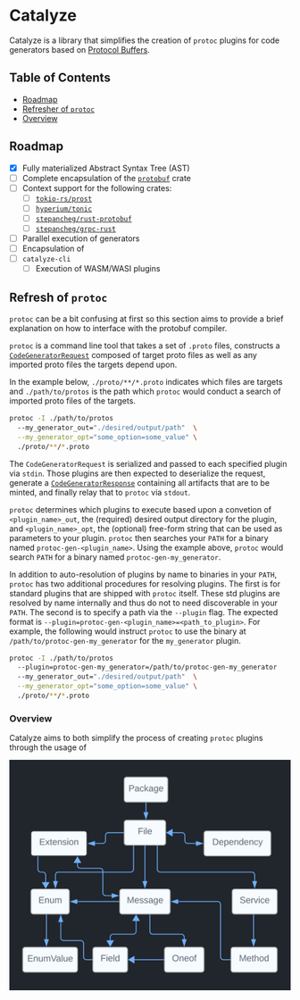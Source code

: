 # Catalyze

Catalyze is a library that simplifies the creation of `protoc` plugins
for code generators based on [Protocol Buffers](https://protobuf.dev/).

## Table of Contents

-   [Roadmap](#roadmap)
-   [Refresher of `protoc`](#refresh-of-protoc)
-   [Overview](#overview)

## Roadmap

-   [x] Fully materialized Abstract Syntax Tree (AST)
-   [ ] Complete encapsulation of the [`protobuf`](https://github.com/stepancheg/rust-protobuf/) crate
-   [ ] Context support for the following crates:
    -   [ ] [`tokio-rs/prost`](https://github.com/tokio-rs/prost)
    -   [ ] [`hyperium/tonic`](https://github.com/hyperium/tonic)
    -   [ ] [`stepancheg/rust-protobuf`](https://github.com/stepancheg/rust-protobuf/)
    -   [ ] [`stepancheg/grpc-rust`](https://crates.io/crates/grpc)
-   [ ] Parallel execution of generators
-   [ ] Encapsulation of
-   [ ] `catalyze-cli`
    -   [ ] Execution of WASM/WASI plugins

## Refresh of `protoc`

`protoc` can be a bit confusing at first so this section aims to provide a brief
explanation on how to interface with the protobuf compiler.

`protoc` is a command line tool that takes a set of `.proto` files, constructs a
[`CodeGeneratorRequest`](https://github.com/protocolbuffers/protobuf/blob/1d6ac5979b909a222db45cb154f0be3a31828324/src/google/protobuf/compiler/plugin.proto#L42-L80)
composed of target proto files as well as any imported proto files the targets depend
upon.

In the example below, `./proto/**/*.proto` indicates which files are targets
and `./path/to/protos` is the path which `protoc` would conduct a search of imported
proto files of the targets.

```sh
protoc -I ./path/to/protos
  --my_generator_out="./desired/output/path"  \
  --my_generator_opt="some_option=some_value" \
  ./proto/**/*.proto
```

The `CodeGeneratorRequest` is serialized and passed to each specified plugin via
`stdin`. Those plugins are then expected to deserialize the request, generate a
[`CodeGeneratorResponse`](https://github.com/protocolbuffers/protobuf/blob/1d6ac5979b909a222db45cb154f0be3a31828324/src/google/protobuf/compiler/plugin.proto#L82-L180)
containing all artifacts that are to be minted, and finally relay that to
`protoc` via `stdout`.

`protoc` determines which plugins to execute based upon a convetion of
`<plugin_name>_out`, the (required) desired output directory for the plugin, and
`<plugin_name>_opt`, the (optional) free-form string that can be used as
parameters to your plugin. `protoc` then searches your `PATH` for a
binary named `protoc-gen-<plugin_name>`. Using the example above, `protoc` would
search `PATH` for a binary named `protoc-gen-my_generator`.

In addition to auto-resolution of plugins by name to binaries in your `PATH`,
`protoc` has two additional procedures for resolving plugins. The first is for
standard plugins that are shipped with `protoc` itself. These std plugins are
resolved by name internally and thus do not to need discoverable in your `PATH`.
The second is to specify a path via the `--plugin` flag. The expected format is
`--plugin=protoc-gen-<plugin_name>=<path_to_plugin>`. For example, the following
would instruct `protoc` to use the binary at `/path/to/protoc-gen-my_generator`
for the `my_generator` plugin.

```sh
protoc -I ./path/to/protos
  --plugin=protoc-gen-my_generator=/path/to/protoc-gen-my_generator
  --my_generator_out="./desired/output/path"  \
  --my_generator_opt="some_option=some_value" \
  ./proto/**/*.proto
```

### Overview

Catalyze aims to both simplify the process of creating `protoc` plugins through the usage of

<p align="center">
	<img alt="simple graph diagram depicting type relations" src="https://github.com/chanced/catalyze/blob/initial-version/media/graph.svg?raw=true">
</p>
